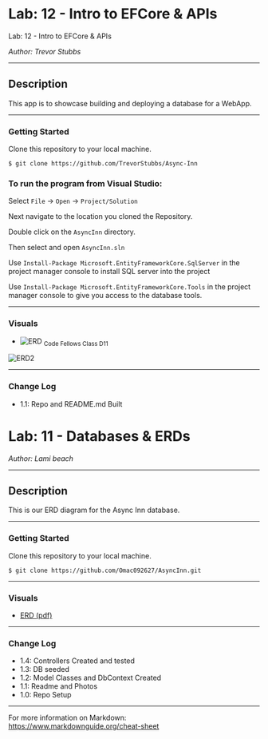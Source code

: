 # Lab: 12 - Intro to EFCore & APIs

Lab: 12 - Intro to EFCore & APIs

*Author: Trevor Stubbs*

----

## Description
This app is to showcase building and deploying a database for a WebApp.

---

### Getting Started
Clone this repository to your local machine.

```
$ git clone https://github.com/TrevorStubbs/Async-Inn
```

### To run the program from Visual Studio:
Select ```File``` -> ```Open``` -> ```Project/Solution```

Next navigate to the location you cloned the Repository.

Double click on the ```AsyncInn``` directory.

Then select and open ```AsyncInn.sln```

Use `Install-Package Microsoft.EntityFrameworkCore.SqlServer` in the project manager console to install SQL server into the project

Use `Install-Package Microsoft.EntityFrameworkCore.Tools` in the project manager console to give you access to the database tools.

---

### Visuals
- ![ERD](/Assets/AsyncInn2Flow.png) <sub>Code Fellows Class D11</sub>



![ERD2](/Assets/[ERD]AsyncInn.png)

---

### Change Log
- 1.1: Repo and README.md Built


# Lab: 11 - Databases & ERDs

*Author: Lami beach*

----

## Description
This is our ERD diagram for the Async Inn database.

---

### Getting Started
Clone this repository to your local machine.

```
$ git clone https://github.com/Omac092627/AsyncInn.git
```

---

### Visuals
- [ERD (pdf)](/Assets/[ERD]AsyncInnERDExplained(1).pdf)


---

### Change Log
- 1.4: Controllers Created and tested
- 1.3: DB seeded
- 1.2: Model Classes and DbContext Created
- 1.1: Readme and Photos
- 1.0: Repo Setup


------------------------------
For more information on Markdown: https://www.markdownguide.org/cheat-sheet